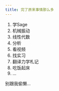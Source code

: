 ```yaml
---
title: 完了原来事情那么多
---
```


1. 学Sage
2. 机械振动
3. 线性代数
4. 分析
5. 看视频
6. 找实习
7. 翻译力学札记
8. 吃饭起床
9. ...

别跟我偷懒...